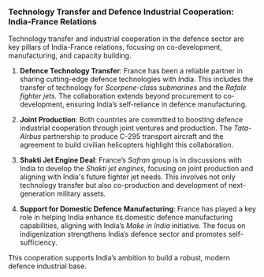### Technology Transfer and Defence Industrial Cooperation: India-France Relations

Technology transfer and industrial cooperation in the defence sector are key pillars of India-France relations, focusing on co-development, manufacturing, and capacity building.

1. **Defence Technology Transfer**: France has been a reliable partner in sharing cutting-edge defence technologies with India. This includes the transfer of technology for *Scorpene-class submarines* and the *Rafale fighter jets*. The collaboration extends beyond procurement to co-development, ensuring India’s self-reliance in defence manufacturing.

2. **Joint Production**: Both countries are committed to boosting defence industrial cooperation through joint ventures and production. The *Tata-Airbus* partnership to produce C-295 transport aircraft and the agreement to build civilian helicopters highlight this collaboration.

3. **Shakti Jet Engine Deal**: France’s *Safran* group is in discussions with India to develop the *Shakti jet engines*, focusing on joint production and aligning with India's future fighter jet needs. This involves not only technology transfer but also co-production and development of next-generation military assets.

4. **Support for Domestic Defence Manufacturing**: France has played a key role in helping India enhance its domestic defence manufacturing capabilities, aligning with India’s *Make in India* initiative. The focus on indigenization strengthens India’s defence sector and promotes self-sufficiency.

This cooperation supports India’s ambition to build a robust, modern defence industrial base.